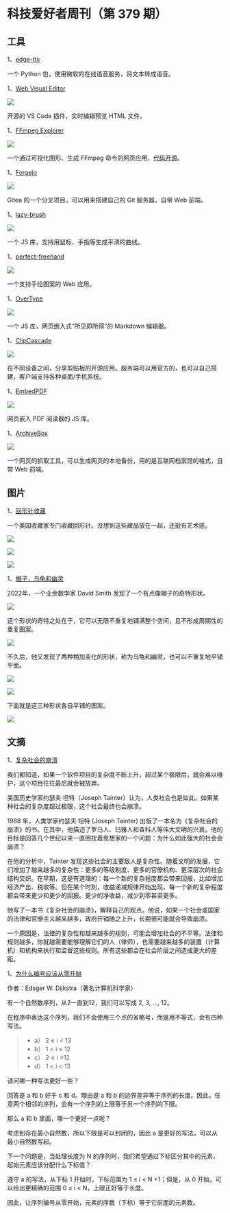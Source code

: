 # 科技爱好者周刊（第 379 期）

## 工具

1、[edge-tts](https://github.com/rany2/edge-tts)

一个 Python 包，使用微软的在线语音服务，将文本转成语音。

1、[Web Visual Editor](https://github.com/urin/vscode-web-visual-editor)

![](https://cdn.beekka.com/blogimg/asset/202410/bg2024101402.webp)

开源的 VS Code 插件，实时编辑预览 HTML 文件。

1、[FFmpeg Explorer](https://ffmpeg.lav.io/)

![](https://cdn.beekka.com/blogimg/asset/202410/bg2024101508.webp)

一个通过可视化图形、生成 FFmpeg 命令的网页应用，[代码开源](https://github.com/antiboredom/ffmpeg-explorer)。

1、[Forgejo](https://forgejo.org/)

![](https://cdn.beekka.com/blogimg/asset/202410/bg2024101702.webp)

Gitea 的一个分叉项目，可以用来搭建自己的 Git 服务器，自带 Web 前端。


1、[lazy-brush](https://github.com/dulnan/lazy-brush)

![](https://cdn.beekka.com/blogimg/asset/202508/bg2025082009.webp)

一个 JS 库，支持用鼠标、手指等生成平滑的曲线。

1、[perfect-freehand](https://github.com/steveruizok/perfect-freehand)

![](https://cdn.beekka.com/blogimg/asset/202508/bg2025082010.webp)

一个支持手绘图案的 Web 应用。

1、[OverType](https://github.com/panphora/overtype)

![](https://cdn.beekka.com/blogimg/asset/202508/bg2025081810.webp)

一个 JS 库，网页嵌入式“所见即所得”的 Markdown 编辑器。

1、[ClipCascade](https://github.com/Sathvik-Rao/ClipCascade)

![](https://cdn.beekka.com/blogimg/asset/202508/bg2025082007.webp)

在不同设备之间，分享剪贴板的开源应用。服务端可以用官方的，也可以自己搭建，客户端支持各种桌面/手机系统。

1、[EmbedPDF](https://github.com/embedpdf/embed-pdf-viewer)

![](https://cdn.beekka.com/blogimg/asset/202508/bg2025081813.webp)

网页嵌入 PDF 阅读器的 JS 库。

1、[ArchiveBox](http://archivebox.io/)

![](https://cdn.beekka.com/blogimg/asset/202410/bg2024101703.webp)

一个网页的抓取工具，可以生成网页的本地备份，用的是互联网档案馆的格式，自带 Web 前端。

## 图片

1、[回形针收藏](https://www.presentandcorrect.com/blogs/blog/david-walkers-paper-clip-collection)

一个美国收藏家专门收藏回形针。没想到这些藏品放在一起，还挺有艺术感。

![](https://cdn.beekka.com/blogimg/asset/202509/bg2025091106.webp)

![](https://cdn.beekka.com/blogimg/asset/202509/bg2025091107.webp)

![](https://cdn.beekka.com/blogimg/asset/202509/bg2025091108.webp)

1、[帽子，乌龟和幽灵](https://www.nhatcher.com/post/on-hats-and-sats/)

2022年，一个业余数学家 David Smith 发现了一个有点像帽子的奇特形状。

![](https://cdn.beekka.com/blogimg/asset/202506/bg2025061407.webp)

这个形状的奇特之处在于，它可以无限不重复地铺满整个空间，且不形成周期性的重复图案。

![](https://cdn.beekka.com/blogimg/asset/202506/bg2025061409.webp)

不久后，他又发现了两种稍加变化的形状，称为乌龟和幽灵，也可以不重复地平铺平面。

![](https://cdn.beekka.com/blogimg/asset/202506/bg2025061410.webp)

![](https://cdn.beekka.com/blogimg/asset/202506/bg2025061411.webp)

下面就是这三种形状各自平铺的图案。

![](https://cdn.beekka.com/blogimg/asset/202506/bg2025061412.webp)

## 文摘

1、[复杂社会的崩溃](https://news.ycombinator.com/item?id=31670526)

我们都知道，如果一个软件项目的复杂度不断上升，超过某个极限后，就会难以维护，这个项目往往最后就会被放弃。

美国历史学家约瑟夫·坦特（Joseph Tainter）认为，人类社会也是如此。如果某种社会的复杂度超过极限，这个社会最终也会崩溃。

1988 年，人类学家约瑟夫·坦特 (Joseph Tainter) 出版了一本名为《复杂社会的崩溃》的书。在其中，他描述了罗马人、玛雅人和查科人等伟大文明的兴衰。他的目标是回答几个世纪以来一直困扰着思想家的一个问题：为什么如此强大的社会会崩溃？

在他的分析中，Tainter 发现这些社会的主要敌人是复杂性。随着文明的发展，它们增加了越来越多的复杂性：更多的等级制度、更多的官僚机构、更深层次的社会结构交织。在早期，这是有道理的：每一个新的复杂程度都会带来回报，比如增加经济产出、税收等。但在某个时刻，收益递减规律开始出现，每一个新的复杂程度都会带来更少和更少的回报。更少的净收益，减少到零甚至更多。

他写了一本书《复杂社会的崩溃》，解释自己的观点。他说，如果一个社会或国家的法律和官僚主义越来越多，政府开销随之上升，长期很可能就会导致崩溃。

一个原因是，法律的复杂性和越来越多的规则，可能会增加社会的不平等。法律和规则越多，你就越需要能够理解它们的人（律师），也需要越来越多的装置（计算机）和机构来执行和监督这些规则。所有这些都会在社会阶层之间造成更大的差距。


1、[为什么编号应该从零开始](https://www.cs.utexas.edu/~EWD/transcriptions/EWD08xx/EWD831.html)

作者：Edsger W. Dijkstra（著名计算机科学家）

有一个自然数序列，从2一直到12，我们可以写成 2, 3, ..., 12。

在程序中表达这个序列，我们不会使用三个点的省略号，而是用不等式，会有四种写法。

> - a） 2 ≤ i < 13
> - b） 1 < i ≤ 12
> - c） 2 ≤ i ≤12​​
> - d） 1 < i < 13

请问哪一种写法更好一些？

回答是 a 和 b 好于 c 和 d。理由是 a 和 b 的边界差异等于序列的长度。因此，任意两个相邻的序列，会有一个序列的上限等于另一个序列的下限。

那么 a 和 b 里面，哪一个更好一点呢？

考虑到存在最小自然数，所以下限是可以封闭的，因此 a 是更好的写法，可以从最小自然数写起。

下一个问题是，当处理长度为 N 的序列时，我们希望通过下标区分其中的元素，起始元素应该分配什么下标值？

遵守 a 的写法，从下标 1 开始时，下标范围为 1 ≤  i  <  N +1；但是，从 0 开始，可以给出更精确的范围 0 ≤   i  <  N，上限正好等于长度。

因此，让序列编号从零开始，元素的序数（下标）等于它前面的元素数。